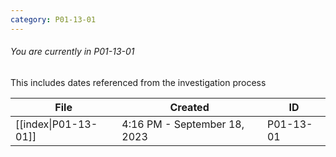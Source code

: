 ```yaml
---
category: P01-13-01
---
```

###### You are currently in P01-13-01

This includes dates referenced from the investigation process

| File                                                                                                          | Created                      | ID        |
| ------------------------------------------------------------------------------------------------------------- | ---------------------------- | --------- |
| [[index\|P01-13-01]] | 4:16 PM - September 18, 2023 | P01-13-01 |

